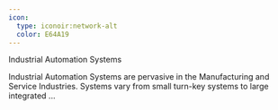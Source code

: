 ```yaml
---
icon:
  type: iconoir:network-alt
  color: E64A19
---
```

Industrial Automation Systems

Industrial Automation Systems are pervasive in the Manufacturing and Service Industries. Systems vary from small turn-key systems to large integrated  ... 
